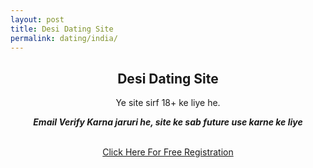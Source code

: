```yaml
---
layout: post
title: Desi Dating Site  
permalink: dating/india/
---
```


<section class="main col col-lg-12">
<div class="jumbotron">
<center>
<h2>Desi Dating Site</h2>
<p>Ye site sirf 18+ ke liye he.</p>
<p><b><i>Email Verify Karna jaruri he, site ke sab future use karne ke liye</i></b></p><br/>
<a class="btn btn-primary btn-lg" href="http://cldadlt.com/?a=29307&c=73006&s1=" role="button" rel="nofollow"> Click Here For Free Registration </a><br/>
</center>
</div></section>
